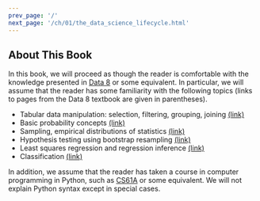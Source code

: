 ```yaml
---
prev_page: '/'
next_page: '/ch/01/the_data_science_lifecycle.html'
---
```

## About This Book

In this book, we will proceed as though the reader is comfortable with the
knowledge presented in [Data 8][data8] or some equivalent. In particular, we
will assume that the reader has some familiarity with the following topics
(links to pages from the Data 8 textbook are given in parentheses).

* Tabular data manipulation: selection, filtering, grouping, joining [(link)][8.2]
* Basic probability concepts [(link)][9.5]
* Sampling, empirical distributions of statistics [(link)][10.3]
* Hypothesis testing using bootstrap resampling [(link)][13.4]
* Least squares regression and regression inference [(link)][16.2]
* Classification [(link)][17.1]

In addition, we assume that the reader has taken a course in computer
programming in Python, such as [CS61A][61a] or some equivalent. We will not
explain Python syntax except in special cases.

[8.2]: https://www.inferentialthinking.com/chapters/08/2/classifying-by-one-variable.html
[9.5]: https://www.inferentialthinking.com/chapters/09/5/finding-probabilities.html
[10.3]: https://www.inferentialthinking.com/chapters/10/3/empirical-distribution-of-a-statistic.html
[13.4]: https://www.inferentialthinking.com/chapters/13/4/using-confidence-intervals.html
[16.2]: https://www.inferentialthinking.com/chapters/16/2/inference-for-the-true-slope.html
[17.1]: https://www.inferentialthinking.com/chapters/17/1/nearest-neighbors.html
[data8]: http://data8.org/
[61a]: https://cs61a.org/
